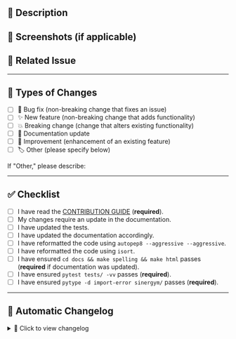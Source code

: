 ## 🚀 Description

<!-- Briefly describe the changes introduced in this PR and their purpose. -->

## 📸 Screenshots (if applicable)

<!-- If your changes affect the UI, please add screenshots here. -->

## 🔗 Related Issue

<!-- Mention the related issue, e.g., Closes #123 -->

---

## 🔄 Types of Changes
<!-- What type of changes does your code introduce? Put an `x` in all the boxes that apply: -->

- [ ] 🐛 Bug fix (non-breaking change that fixes an issue)
- [ ] ✨ New feature (non-breaking change that adds functionality)
- [ ] 💥 Breaking change (change that alters existing functionality)
- [ ] 📖 Documentation update
- [ ] 🔧 Improvement (enhancement of an existing feature)
- [ ] 🏷️ Other (please specify below)

If "Other," please describe:  
<!-- Provide a brief explanation -->

---

## ✅ Checklist
<!-- Go through the following points and check all that apply. -->
<!-- If you're unsure about any, feel free to ask. We're here to help! -->

- [ ] I have read the [CONTRIBUTION GUIDE](https://github.com/ugr-sail/sinergym/blob/main/CONTRIBUTING.md) (**required**).
- [ ] My changes require an update in the documentation.
- [ ] I have updated the tests.
- [ ] I have updated the documentation accordingly.
- [ ] I have reformatted the code using `autopep8 --aggressive --aggressive`.
- [ ] I have reformatted the code using `isort`.
- [ ] I have ensured `cd docs && make spelling && make html` passes (**required** if documentation was updated).
- [ ] I have ensured `pytest tests/ -vv` passes (**required**).
- [ ] I have ensured `pytype -d import-error sinergym/` passes (**required**).

---

## 📜 Automatic Changelog

<!-- 🚨 DO NOT EDIT: This section will be automatically populated with commit messages. -->

<details>
  <summary>🔽 Click to view changelog</summary>
  <!-- GitHub Actions will insert commit messages here -->
</details>